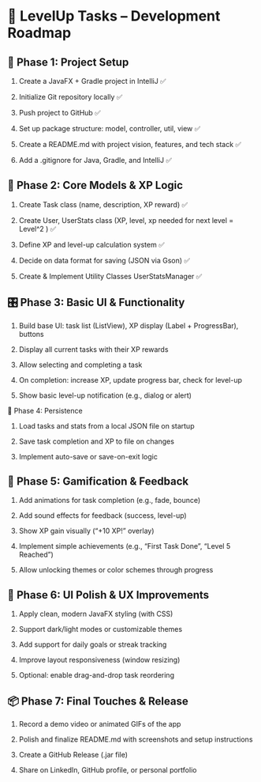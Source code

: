 # 🚀 LevelUp Tasks – Development Roadmap
## 🧱 Phase 1: Project Setup
1. Create a JavaFX + Gradle project in IntelliJ ✅

2. Initialize Git repository locally ✅

3. Push project to GitHub ✅

4. Set up package structure: model, controller, util, view ✅

5. Create a README.md with project vision, features, and tech stack ✅

6. Add a .gitignore for Java, Gradle, and IntelliJ ✅

## 🧩 Phase 2: Core Models & XP Logic
1. Create Task class (name, description, XP reward) ✅

2. Create User, UserStats class (XP, level, xp needed for next level = Level^2 ) ✅

3. Define XP and level-up calculation system ✅

4. Decide on data format for saving (JSON via Gson) ✅
5. Create & Implement Utility Classes UserStatsManager ✅

## 🎛️ Phase 3: Basic UI & Functionality
1. Build base UI: task list (ListView), XP display (Label + ProgressBar), buttons

2. Display all current tasks with their XP rewards

3. Allow selecting and completing a task

4. On completion: increase XP, update progress bar, check for level-up

5. Show basic level-up notification (e.g., dialog or alert)

💾 Phase 4: Persistence
1. Load tasks and stats from a local JSON file on startup

2. Save task completion and XP to file on changes

3. Implement auto-save or save-on-exit logic

## 🎉 Phase 5: Gamification & Feedback
1. Add animations for task completion (e.g., fade, bounce)

2. Add sound effects for feedback (success, level-up)

3. Show XP gain visually (“+10 XP!” overlay)

4. Implement simple achievements (e.g., “First Task Done”, “Level 5 Reached”)

5. Allow unlocking themes or color schemes through progress

## 🎨 Phase 6: UI Polish & UX Improvements
1. Apply clean, modern JavaFX styling (with CSS)

2. Support dark/light modes or customizable themes

3. Add support for daily goals or streak tracking

4. Improve layout responsiveness (window resizing)

5. Optional: enable drag-and-drop task reordering

## 📦 Phase 7: Final Touches & Release
1. Record a demo video or animated GIFs of the app

2. Polish and finalize README.md with screenshots and setup instructions

3. Create a GitHub Release (.jar file)

4. Share on LinkedIn, GitHub profile, or personal portfolio